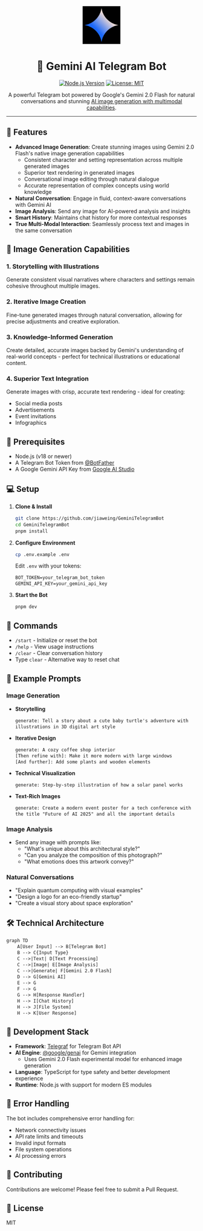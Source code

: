 <div align="center">

<img src="logo.jpg" alt="Gemini Logo" width="100" height="100">

# 🤖 Gemini AI Telegram Bot

[![Node.js Version](https://img.shields.io/badge/node-%3E%3D18-brightgreen.svg)](https://nodejs.org)
[![License: MIT](https://img.shields.io/badge/License-MIT-yellow.svg)](https://opensource.org/licenses/MIT)

A powerful Telegram bot powered by Google's Gemini 2.0 Flash for natural conversations and stunning [AI image generation with multimodal capabilities](https://developers.googleblog.com/en/experiment-with-gemini-20-flash-native-image-generation/).

</div>

---

## 🌟 Features

- **Advanced Image Generation**: Create stunning images using Gemini 2.0 Flash's native image generation capabilities
  - Consistent character and setting representation across multiple generated images
  - Superior text rendering in generated images
  - Conversational image editing through natural dialogue
  - Accurate representation of complex concepts using world knowledge
- **Natural Conversation**: Engage in fluid, context-aware conversations with Gemini AI
- **Image Analysis**: Send any image for AI-powered analysis and insights
- **Smart History**: Maintains chat history for more contextual responses
- **True Multi-Modal Interaction**: Seamlessly process text and images in the same conversation

## 🎨 Image Generation Capabilities

### 1. Storytelling with Illustrations

Generate consistent visual narratives where characters and settings remain cohesive throughout multiple images.

### 2. Iterative Image Creation

Fine-tune generated images through natural conversation, allowing for precise adjustments and creative exploration.

### 3. Knowledge-Informed Generation

Create detailed, accurate images backed by Gemini's understanding of real-world concepts - perfect for technical illustrations or educational content.

### 4. Superior Text Integration

Generate images with crisp, accurate text rendering - ideal for creating:

- Social media posts
- Advertisements
- Event invitations
- Infographics

## 🚀 Prerequisites

- Node.js (v18 or newer)
- A Telegram Bot Token from [@BotFather](https://t.me/BotFather)
- A Google Gemini API Key from [Google AI Studio](https://aistudio.google.com/)

## 💻 Setup

1. **Clone & Install**

   ```bash
   git clone https://github.com/jiaweing/GeminiTelegramBot
   cd GeminiTelegramBot
   pnpm install
   ```

2. **Configure Environment**

   ```bash
   cp .env.example .env
   ```

   Edit `.env` with your tokens:

   ```env
   BOT_TOKEN=your_telegram_bot_token
   GEMINI_API_KEY=your_gemini_api_key
   ```

3. **Start the Bot**
   ```bash
   pnpm dev
   ```

## 🎯 Commands

- `/start` - Initialize or reset the bot
- `/help` - View usage instructions
- `/clear` - Clear conversation history
- Type `clear` - Alternative way to reset chat

## 🎨 Example Prompts

### Image Generation

- **Storytelling**

  ```
  generate: Tell a story about a cute baby turtle's adventure with illustrations in 3D digital art style
  ```

- **Iterative Design**

  ```
  generate: A cozy coffee shop interior
  [Then refine with]: Make it more modern with large windows
  [And further]: Add some plants and wooden elements
  ```

- **Technical Visualization**

  ```
  generate: Step-by-step illustration of how a solar panel works
  ```

- **Text-Rich Images**
  ```
  generate: Create a modern event poster for a tech conference with the title "Future of AI 2025" and all the important details
  ```

### Image Analysis

- Send any image with prompts like:
  - "What's unique about this architectural style?"
  - "Can you analyze the composition of this photograph?"
  - "What emotions does this artwork convey?"

### Natural Conversations

- "Explain quantum computing with visual examples"
- "Design a logo for an eco-friendly startup"
- "Create a visual story about space exploration"

## 🛠️ Technical Architecture

```mermaid
graph TD
    A[User Input] --> B[Telegram Bot]
    B --> C{Input Type}
    C -->|Text| D[Text Processing]
    C -->|Image| E[Image Analysis]
    C -->|Generate| F[Gemini 2.0 Flash]
    D --> G[Gemini AI]
    E --> G
    F --> G
    G --> H[Response Handler]
    H --> I[Chat History]
    H --> J[File System]
    H --> K[User Response]
```

## 🔧 Development Stack

- **Framework**: [Telegraf](https://telegraf.js.org/) for Telegram Bot API
- **AI Engine**: [@google/genai](https://www.npmjs.com/package/@google/genai) for Gemini integration
  - Uses Gemini 2.0 Flash experimental model for enhanced image generation
- **Language**: TypeScript for type safety and better development experience
- **Runtime**: Node.js with support for modern ES modules

## 📝 Error Handling

The bot includes comprehensive error handling for:

- Network connectivity issues
- API rate limits and timeouts
- Invalid input formats
- File system operations
- AI processing errors

## 🤝 Contributing

Contributions are welcome! Please feel free to submit a Pull Request.

## 📜 License

MIT
